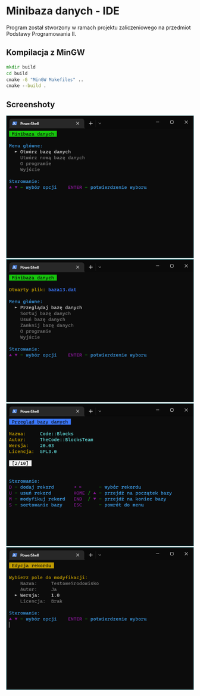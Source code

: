 # Minibaza danych - IDE
Program został stworzony w ramach projektu zaliczeniowego na przedmiot Podstawy Programowania II.

## Kompilacja z MinGW
```bat
mkdir build
cd build
cmake -G "MinGW Makefiles" ..
cmake --build .
```

## Screenshoty
![Menu1](./screenshots/menu1.png)
![Menu2](./screenshots/menu2.png)
![Przegląd rekordów](./screenshots/overview.png)
![Modyfikacja rekordu](./screenshots/modify.png)
